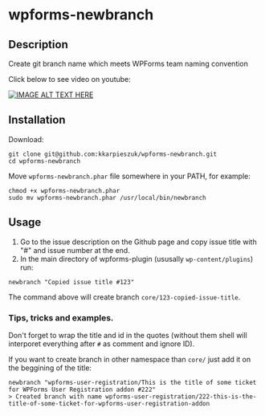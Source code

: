 # wpforms-newbranch

## Description

Create git branch name which meets WPForms team naming convention

Click below to see video on youtube:

[![IMAGE ALT TEXT HERE](https://img.youtube.com/vi/r3Mkgu3roTg/0.jpg)](https://www.youtube.com/watch?v=r3Mkgu3roTg)

## Installation

Download:

```shell
git clone git@github.com:kkarpieszuk/wpforms-newbranch.git
cd wpforms-newbranch
```

Move `wpforms-newbranch.phar` file somewhere in your PATH, for example:

```shell
chmod +x wpforms-newbranch.phar
sudo mv wpforms-newbranch.phar /usr/local/bin/newbranch
```

## Usage

1. Go to the issue description on the Github page and copy issue title with "#" and issue number at the end.
2. In the main directory of wpforms-plugin (ususally `wp-content/plugins`) run:
```shell
newbranch "Copied issue title #123"
```
The command above will create branch `core/123-copied-issue-title`.

### Tips, tricks and examples.

Don't forget to wrap the title and id in the quotes (without them shell will interporet everything after `#` as comment and ignore ID).

If you want to create branch in other namespace than `core/` just add it on the beggining of the title:

```shell
newbranch "wpforms-user-registration/This is the title of some ticket for WPForms User Registration addon #222"
> Created branch with name wpforms-user-registration/222-this-is-the-title-of-some-ticket-for-wpforms-user-registration-addon
```


